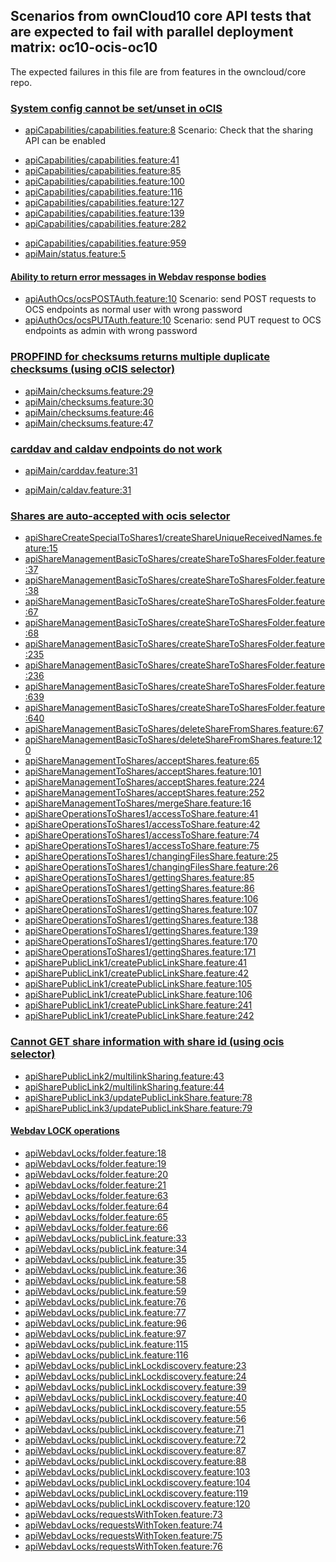 ## Scenarios from ownCloud10 core API tests that are expected to fail with parallel deployment matrix: oc10-ocis-oc10

The expected failures in this file are from features in the owncloud/core repo.

### [System config cannot be set/unset in oCIS]()

- [apiCapabilities/capabilities.feature:8](https://github.com/owncloud/core/blob/master/tests/acceptance/features/apiCapabilities/capabilities.feature#L8) Scenario: Check that the sharing API can be enabled
<!--  -->
- [apiCapabilities/capabilities.feature:41](https://github.com/owncloud/core/blob/master/tests/acceptance/features/apiCapabilities/capabilities.feature#L41)
- [apiCapabilities/capabilities.feature:85](https://github.com/owncloud/core/blob/master/tests/acceptance/features/apiCapabilities/capabilities.feature#L85)
- [apiCapabilities/capabilities.feature:100](https://github.com/owncloud/core/blob/master/tests/acceptance/features/apiCapabilities/capabilities.feature#L100)
- [apiCapabilities/capabilities.feature:116](https://github.com/owncloud/core/blob/master/tests/acceptance/features/apiCapabilities/capabilities.feature#L116)
- [apiCapabilities/capabilities.feature:127](https://github.com/owncloud/core/blob/master/tests/acceptance/features/apiCapabilities/capabilities.feature#L127)
- [apiCapabilities/capabilities.feature:139](https://github.com/owncloud/core/blob/master/tests/acceptance/features/apiCapabilities/capabilities.feature#L139)
- [apiCapabilities/capabilities.feature:282](https://github.com/owncloud/core/blob/master/tests/acceptance/features/apiCapabilities/capabilities.feature#L282)
<!-- Then step must be in oCIS to pass -->
- [apiCapabilities/capabilities.feature:959](https://github.com/owncloud/core/blob/master/tests/acceptance/features/apiCapabilities/capabilities.feature#L959)
- [apiMain/status.feature:5](https://github.com/owncloud/core/blob/master/tests/acceptance/features/apiMain/status.feature#L5)

#### [Ability to return error messages in Webdav response bodies](https://github.com/owncloud/ocis/issues/1293)

- [apiAuthOcs/ocsPOSTAuth.feature:10](https://github.com/owncloud/core/blob/master/tests/acceptance/features/apiAuthOcs/ocsPOSTAuth.feature#L10) Scenario: send POST requests to OCS endpoints as normal user with wrong password
- [apiAuthOcs/ocsPUTAuth.feature:10](https://github.com/owncloud/core/blob/master/tests/acceptance/features/apiAuthOcs/ocsPUTAuth.feature#L10) Scenario: send PUT request to OCS endpoints as admin with wrong password

### [PROPFIND for checksums returns multiple duplicate checksums (using oCIS selector)](https://github.com/owncloud/ocis/issues/4092)

- [apiMain/checksums.feature:29](https://github.com/owncloud/core/blob/master/tests/acceptance/features/apiMain/checksums.feature#L29)
- [apiMain/checksums.feature:30](https://github.com/owncloud/core/blob/master/tests/acceptance/features/apiMain/checksums.feature#L30)
- [apiMain/checksums.feature:46](https://github.com/owncloud/core/blob/master/tests/acceptance/features/apiMain/checksums.feature#L46)
- [apiMain/checksums.feature:47](https://github.com/owncloud/core/blob/master/tests/acceptance/features/apiMain/checksums.feature#L47)

### [carddav and caldav endpoints do not work](https://github.com/owncloud/ocis/issues/4130)

<!--
- [apiMain/carddav.feature:8](https://github.com/owncloud/core/blob/master/tests/acceptance/features/apiMain/carddav.feature#L8)
- [apiMain/carddav.feature:15](https://github.com/owncloud/core/blob/master/tests/acceptance/features/apiMain/carddav.feature#L15)
- [apiMain/carddav.feature:23](https://github.com/owncloud/core/blob/master/tests/acceptance/features/apiMain/carddav.feature#L23)
-->

- [apiMain/carddav.feature:31](https://github.com/owncloud/core/blob/master/tests/acceptance/features/apiMain/carddav.feature#L31)
<!--
- [apiMain/caldav.feature:8](https://github.com/owncloud/core/blob/master/tests/acceptance/features/apiMain/caldav.feature#L8)
- [apiMain/caldav.feature:15](https://github.com/owncloud/core/blob/master/tests/acceptance/features/apiMain/caldav.feature#L15)
- [apiMain/caldav.feature:23](https://github.com/owncloud/core/blob/master/tests/acceptance/features/apiMain/caldav.feature#L23)
  -->
- [apiMain/caldav.feature:31](https://github.com/owncloud/core/blob/master/tests/acceptance/features/apiMain/caldav.feature#L31)

### [Shares are auto-accepted with ocis selector]()

- [apiShareCreateSpecialToShares1/createShareUniqueReceivedNames.feature:15](https://github.com/owncloud/core/blob/master/tests/acceptance/features/apiShareCreateSpecialToShares1/createShareUniqueReceivedNames.feature#L15)
- [apiShareManagementBasicToShares/createShareToSharesFolder.feature:37](https://github.com/owncloud/core/blob/master/tests/acceptance/features/apiShareManagementBasicToShares/createShareToSharesFolder.feature#L37)
- [apiShareManagementBasicToShares/createShareToSharesFolder.feature:38](https://github.com/owncloud/core/blob/master/tests/acceptance/features/apiShareManagementBasicToShares/createShareToSharesFolder.feature#L38)
- [apiShareManagementBasicToShares/createShareToSharesFolder.feature:67](https://github.com/owncloud/core/blob/master/tests/acceptance/features/apiShareManagementBasicToShares/createShareToSharesFolder.feature#L67)
- [apiShareManagementBasicToShares/createShareToSharesFolder.feature:68](https://github.com/owncloud/core/blob/master/tests/acceptance/features/apiShareManagementBasicToShares/createShareToSharesFolder.feature#L68)
- [apiShareManagementBasicToShares/createShareToSharesFolder.feature:235](https://github.com/owncloud/core/blob/master/tests/acceptance/features/apiShareManagementBasicToShares/createShareToSharesFolder.feature#L235)
- [apiShareManagementBasicToShares/createShareToSharesFolder.feature:236](https://github.com/owncloud/core/blob/master/tests/acceptance/features/apiShareManagementBasicToShares/createShareToSharesFolder.feature#L236)
- [apiShareManagementBasicToShares/createShareToSharesFolder.feature:639](https://github.com/owncloud/core/blob/master/tests/acceptance/features/apiShareManagementBasicToShares/createShareToSharesFolder.feature#L639)
- [apiShareManagementBasicToShares/createShareToSharesFolder.feature:640](https://github.com/owncloud/core/blob/master/tests/acceptance/features/apiShareManagementBasicToShares/createShareToSharesFolder.feature#L640)
- [apiShareManagementBasicToShares/deleteShareFromShares.feature:67](https://github.com/owncloud/core/blob/master/tests/acceptance/features/apiShareManagementBasicToShares/deleteShareFromShares.feature#L67)
- [apiShareManagementBasicToShares/deleteShareFromShares.feature:120](https://github.com/owncloud/core/blob/master/tests/acceptance/features/apiShareManagementBasicToShares/deleteShareFromShares.feature#L120)
- [apiShareManagementToShares/acceptShares.feature:65](https://github.com/owncloud/core/blob/master/tests/acceptance/features/apiShareManagementToShares/acceptShares.feature#L65)
- [apiShareManagementToShares/acceptShares.feature:101](https://github.com/owncloud/core/blob/master/tests/acceptance/features/apiShareManagementToShares/acceptShares.feature#L101)
- [apiShareManagementToShares/acceptShares.feature:224](https://github.com/owncloud/core/blob/master/tests/acceptance/features/apiShareManagementToShares/acceptShares.feature#L224)
- [apiShareManagementToShares/acceptShares.feature:252](https://github.com/owncloud/core/blob/master/tests/acceptance/features/apiShareManagementToShares/acceptShares.feature#L252)
- [apiShareManagementToShares/mergeShare.feature:16](https://github.com/owncloud/core/blob/master/tests/acceptance/features/apiShareManagementToShares/mergeShare.feature#L16)
- [apiShareOperationsToShares1/accessToShare.feature:41](https://github.com/owncloud/core/blob/master/tests/acceptance/features/apiShareOperationsToShares1/accessToShare.feature#L41)
- [apiShareOperationsToShares1/accessToShare.feature:42](https://github.com/owncloud/core/blob/master/tests/acceptance/features/apiShareOperationsToShares1/accessToShare.feature#L42)
- [apiShareOperationsToShares1/accessToShare.feature:74](https://github.com/owncloud/core/blob/master/tests/acceptance/features/apiShareOperationsToShares1/accessToShare.feature#L74)
- [apiShareOperationsToShares1/accessToShare.feature:75](https://github.com/owncloud/core/blob/master/tests/acceptance/features/apiShareOperationsToShares1/accessToShare.feature#L75)
- [apiShareOperationsToShares1/changingFilesShare.feature:25](https://github.com/owncloud/core/blob/master/tests/acceptance/features/apiShareOperationsToShares1/changingFilesShare.feature#L25)
- [apiShareOperationsToShares1/changingFilesShare.feature:26](https://github.com/owncloud/core/blob/master/tests/acceptance/features/apiShareOperationsToShares1/changingFilesShare.feature#L26)
- [apiShareOperationsToShares1/gettingShares.feature:85](https://github.com/owncloud/core/blob/master/tests/acceptance/features/apiShareOperationsToShares1/gettingShares.feature#L85)
- [apiShareOperationsToShares1/gettingShares.feature:86](https://github.com/owncloud/core/blob/master/tests/acceptance/features/apiShareOperationsToShares1/gettingShares.feature#L86)
- [apiShareOperationsToShares1/gettingShares.feature:106](https://github.com/owncloud/core/blob/master/tests/acceptance/features/apiShareOperationsToShares1/gettingShares.feature#L106)
- [apiShareOperationsToShares1/gettingShares.feature:107](https://github.com/owncloud/core/blob/master/tests/acceptance/features/apiShareOperationsToShares1/gettingShares.feature#L107)
- [apiShareOperationsToShares1/gettingShares.feature:138](https://github.com/owncloud/core/blob/master/tests/acceptance/features/apiShareOperationsToShares1/gettingShares.feature#L138)
- [apiShareOperationsToShares1/gettingShares.feature:139](https://github.com/owncloud/core/blob/master/tests/acceptance/features/apiShareOperationsToShares1/gettingShares.feature#L139)
- [apiShareOperationsToShares1/gettingShares.feature:170](https://github.com/owncloud/core/blob/master/tests/acceptance/features/apiShareOperationsToShares1/gettingShares.feature#L170)
- [apiShareOperationsToShares1/gettingShares.feature:171](https://github.com/owncloud/core/blob/master/tests/acceptance/features/apiShareOperationsToShares1/gettingShares.feature#L171)
- [apiSharePublicLink1/createPublicLinkShare.feature:41](https://github.com/owncloud/core/blob/master/tests/acceptance/features/apiSharePublicLink1/createPublicLinkShare.feature#L41)
- [apiSharePublicLink1/createPublicLinkShare.feature:42](https://github.com/owncloud/core/blob/master/tests/acceptance/features/apiSharePublicLink1/createPublicLinkShare.feature#L42)
- [apiSharePublicLink1/createPublicLinkShare.feature:105](https://github.com/owncloud/core/blob/master/tests/acceptance/features/apiSharePublicLink1/createPublicLinkShare.feature#L105)
- [apiSharePublicLink1/createPublicLinkShare.feature:106](https://github.com/owncloud/core/blob/master/tests/acceptance/features/apiSharePublicLink1/createPublicLinkShare.feature#L106)
- [apiSharePublicLink1/createPublicLinkShare.feature:241](https://github.com/owncloud/core/blob/master/tests/acceptance/features/apiSharePublicLink1/createPublicLinkShare.feature#L241)
- [apiSharePublicLink1/createPublicLinkShare.feature:242](https://github.com/owncloud/core/blob/master/tests/acceptance/features/apiSharePublicLink1/createPublicLinkShare.feature#L242)

### [Cannot GET share information with share id (using ocis selector)](https://github.com/owncloud/ocis/issues/4101)

- [apiSharePublicLink2/multilinkSharing.feature:43](https://github.com/owncloud/core/blob/master/tests/acceptance/features/apiSharePublicLink2/multilinkSharing.feature#L43)
- [apiSharePublicLink2/multilinkSharing.feature:44](https://github.com/owncloud/core/blob/master/tests/acceptance/features/apiSharePublicLink2/multilinkSharing.feature#L44)
- [apiSharePublicLink3/updatePublicLinkShare.feature:78](https://github.com/owncloud/core/blob/master/tests/acceptance/features/apiSharePublicLink3/updatePublicLinkShare.feature#L78)
- [apiSharePublicLink3/updatePublicLinkShare.feature:79](https://github.com/owncloud/core/blob/master/tests/acceptance/features/apiSharePublicLink3/updatePublicLinkShare.feature#L79)

#### [Webdav LOCK operations](https://github.com/owncloud/ocis/issues/1284)

- [apiWebdavLocks/folder.feature:18](https://github.com/owncloud/core/blob/master/tests/acceptance/features/apiWebdavLocks/folder.feature#L18)
- [apiWebdavLocks/folder.feature:19](https://github.com/owncloud/core/blob/master/tests/acceptance/features/apiWebdavLocks/folder.feature#L19)
- [apiWebdavLocks/folder.feature:20](https://github.com/owncloud/core/blob/master/tests/acceptance/features/apiWebdavLocks/folder.feature#L20)
- [apiWebdavLocks/folder.feature:21](https://github.com/owncloud/core/blob/master/tests/acceptance/features/apiWebdavLocks/folder.feature#L21)
- [apiWebdavLocks/folder.feature:63](https://github.com/owncloud/core/blob/master/tests/acceptance/features/apiWebdavLocks/folder.feature#L63)
- [apiWebdavLocks/folder.feature:64](https://github.com/owncloud/core/blob/master/tests/acceptance/features/apiWebdavLocks/folder.feature#L64)
- [apiWebdavLocks/folder.feature:65](https://github.com/owncloud/core/blob/master/tests/acceptance/features/apiWebdavLocks/folder.feature#L65)
- [apiWebdavLocks/folder.feature:66](https://github.com/owncloud/core/blob/master/tests/acceptance/features/apiWebdavLocks/folder.feature#L66)
- [apiWebdavLocks/publicLink.feature:33](https://github.com/owncloud/core/blob/master/tests/acceptance/features/apiWebdavLocks/publicLink.feature#L33)
- [apiWebdavLocks/publicLink.feature:34](https://github.com/owncloud/core/blob/master/tests/acceptance/features/apiWebdavLocks/publicLink.feature#L34)
- [apiWebdavLocks/publicLink.feature:35](https://github.com/owncloud/core/blob/master/tests/acceptance/features/apiWebdavLocks/publicLink.feature#L35)
- [apiWebdavLocks/publicLink.feature:36](https://github.com/owncloud/core/blob/master/tests/acceptance/features/apiWebdavLocks/publicLink.feature#L36)
- [apiWebdavLocks/publicLink.feature:58](https://github.com/owncloud/core/blob/master/tests/acceptance/features/apiWebdavLocks/publicLink.feature#L58)
- [apiWebdavLocks/publicLink.feature:59](https://github.com/owncloud/core/blob/master/tests/acceptance/features/apiWebdavLocks/publicLink.feature#L59)
- [apiWebdavLocks/publicLink.feature:76](https://github.com/owncloud/core/blob/master/tests/acceptance/features/apiWebdavLocks/publicLink.feature#L76)
- [apiWebdavLocks/publicLink.feature:77](https://github.com/owncloud/core/blob/master/tests/acceptance/features/apiWebdavLocks/publicLink.feature#L77)
- [apiWebdavLocks/publicLink.feature:96](https://github.com/owncloud/core/blob/master/tests/acceptance/features/apiWebdavLocks/publicLink.feature#L96)
- [apiWebdavLocks/publicLink.feature:97](https://github.com/owncloud/core/blob/master/tests/acceptance/features/apiWebdavLocks/publicLink.feature#L97)
- [apiWebdavLocks/publicLink.feature:115](https://github.com/owncloud/core/blob/master/tests/acceptance/features/apiWebdavLocks/publicLink.feature#L115)
- [apiWebdavLocks/publicLink.feature:116](https://github.com/owncloud/core/blob/master/tests/acceptance/features/apiWebdavLocks/publicLink.feature#L116)
- [apiWebdavLocks/publicLinkLockdiscovery.feature:23](https://github.com/owncloud/core/blob/master/tests/acceptance/features/apiWebdavLocks/publicLinkLockdiscovery.feature#L23)
- [apiWebdavLocks/publicLinkLockdiscovery.feature:24](https://github.com/owncloud/core/blob/master/tests/acceptance/features/apiWebdavLocks/publicLinkLockdiscovery.feature#L24)
- [apiWebdavLocks/publicLinkLockdiscovery.feature:39](https://github.com/owncloud/core/blob/master/tests/acceptance/features/apiWebdavLocks/publicLinkLockdiscovery.feature#L39)
- [apiWebdavLocks/publicLinkLockdiscovery.feature:40](https://github.com/owncloud/core/blob/master/tests/acceptance/features/apiWebdavLocks/publicLinkLockdiscovery.feature#L40)
- [apiWebdavLocks/publicLinkLockdiscovery.feature:55](https://github.com/owncloud/core/blob/master/tests/acceptance/features/apiWebdavLocks/publicLinkLockdiscovery.feature#L55)
- [apiWebdavLocks/publicLinkLockdiscovery.feature:56](https://github.com/owncloud/core/blob/master/tests/acceptance/features/apiWebdavLocks/publicLinkLockdiscovery.feature#L56)
- [apiWebdavLocks/publicLinkLockdiscovery.feature:71](https://github.com/owncloud/core/blob/master/tests/acceptance/features/apiWebdavLocks/publicLinkLockdiscovery.feature#L71)
- [apiWebdavLocks/publicLinkLockdiscovery.feature:72](https://github.com/owncloud/core/blob/master/tests/acceptance/features/apiWebdavLocks/publicLinkLockdiscovery.feature#L72)
- [apiWebdavLocks/publicLinkLockdiscovery.feature:87](https://github.com/owncloud/core/blob/master/tests/acceptance/features/apiWebdavLocks/publicLinkLockdiscovery.feature#L87)
- [apiWebdavLocks/publicLinkLockdiscovery.feature:88](https://github.com/owncloud/core/blob/master/tests/acceptance/features/apiWebdavLocks/publicLinkLockdiscovery.feature#L88)
- [apiWebdavLocks/publicLinkLockdiscovery.feature:103](https://github.com/owncloud/core/blob/master/tests/acceptance/features/apiWebdavLocks/publicLinkLockdiscovery.feature#L103)
- [apiWebdavLocks/publicLinkLockdiscovery.feature:104](https://github.com/owncloud/core/blob/master/tests/acceptance/features/apiWebdavLocks/publicLinkLockdiscovery.feature#L104)
- [apiWebdavLocks/publicLinkLockdiscovery.feature:119](https://github.com/owncloud/core/blob/master/tests/acceptance/features/apiWebdavLocks/publicLinkLockdiscovery.feature#L119)
- [apiWebdavLocks/publicLinkLockdiscovery.feature:120](https://github.com/owncloud/core/blob/master/tests/acceptance/features/apiWebdavLocks/publicLinkLockdiscovery.feature#L120)
- [apiWebdavLocks/requestsWithToken.feature:73](https://github.com/owncloud/core/blob/master/tests/acceptance/features/apiWebdavLocks/requestsWithToken.feature#L73)
- [apiWebdavLocks/requestsWithToken.feature:74](https://github.com/owncloud/core/blob/master/tests/acceptance/features/apiWebdavLocks/requestsWithToken.feature#L74)
- [apiWebdavLocks/requestsWithToken.feature:75](https://github.com/owncloud/core/blob/master/tests/acceptance/features/apiWebdavLocks/requestsWithToken.feature#L75)
- [apiWebdavLocks/requestsWithToken.feature:76](https://github.com/owncloud/core/blob/master/tests/acceptance/features/apiWebdavLocks/requestsWithToken.feature#L76)
